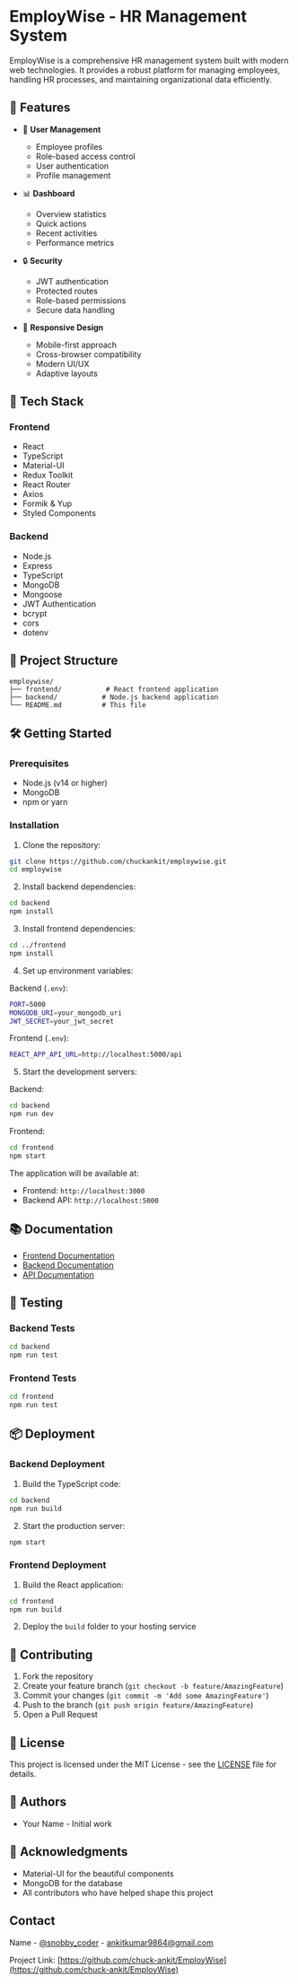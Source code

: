 # EmployWise - HR Management System

EmployWise is a comprehensive HR management system built with modern web technologies. It provides a robust platform for managing employees, handling HR processes, and maintaining organizational data efficiently.

## 🌟 Features

- 👥 **User Management**
  - Employee profiles
  - Role-based access control
  - User authentication
  - Profile management

- 📊 **Dashboard**
  - Overview statistics
  - Quick actions
  - Recent activities
  - Performance metrics

- 🔒 **Security**
  - JWT authentication
  - Protected routes
  - Role-based permissions
  - Secure data handling

- 📱 **Responsive Design**
  - Mobile-first approach
  - Cross-browser compatibility
  - Modern UI/UX
  - Adaptive layouts

## 🚀 Tech Stack

### Frontend
- React
- TypeScript
- Material-UI
- Redux Toolkit
- React Router
- Axios
- Formik & Yup
- Styled Components

### Backend
- Node.js
- Express
- TypeScript
- MongoDB
- Mongoose
- JWT Authentication
- bcrypt
- cors
- dotenv

## 📁 Project Structure

```
employwise/
├── frontend/           # React frontend application
├── backend/           # Node.js backend application
└── README.md          # This file
```

## 🛠 Getting Started

### Prerequisites
- Node.js (v14 or higher)
- MongoDB
- npm or yarn

### Installation

1. Clone the repository:
```bash
git clone https://github.com/chuckankit/employwise.git
cd employwise
```

2. Install backend dependencies:
```bash
cd backend
npm install
```

3. Install frontend dependencies:
```bash
cd ../frontend
npm install
```

4. Set up environment variables:

Backend (`.env`):
```bash
PORT=5000
MONGODB_URI=your_mongodb_uri
JWT_SECRET=your_jwt_secret
```

Frontend (`.env`):
```bash
REACT_APP_API_URL=http://localhost:5000/api
```

5. Start the development servers:

Backend:
```bash
cd backend
npm run dev
```

Frontend:
```bash
cd frontend
npm start
```

The application will be available at:
- Frontend: `http://localhost:3000`
- Backend API: `http://localhost:5000`

## 📚 Documentation

- [Frontend Documentation](./frontend/README.md)
- [Backend Documentation](./backend/README.md)
- [API Documentation](./backend/README.md#api-documentation)

## 🧪 Testing

### Backend Tests
```bash
cd backend
npm run test
```

### Frontend Tests
```bash
cd frontend
npm run test
```

## 📦 Deployment

### Backend Deployment
1. Build the TypeScript code:
```bash
cd backend
npm run build
```

2. Start the production server:
```bash
npm start
```

### Frontend Deployment
1. Build the React application:
```bash
cd frontend
npm run build
```

2. Deploy the `build` folder to your hosting service

## 🤝 Contributing

1. Fork the repository
2. Create your feature branch (`git checkout -b feature/AmazingFeature`)
3. Commit your changes (`git commit -m 'Add some AmazingFeature'`)
4. Push to the branch (`git push origin feature/AmazingFeature`)
5. Open a Pull Request

## 📄 License

This project is licensed under the MIT License - see the [LICENSE](LICENSE) file for details.

## 👥 Authors

- Your Name - Initial work

## 🙏 Acknowledgments

- Material-UI for the beautiful components
- MongoDB for the database
- All contributors who have helped shape this project

## Contact

Name - [@snobby_coder](https://x.com/snobby_coder) - ankitkumar9864@gmail.com

Project Link: [https://github.com/chuck-ankit/EmployWise](https://github.com/chuck-ankit/EmployWise) 
